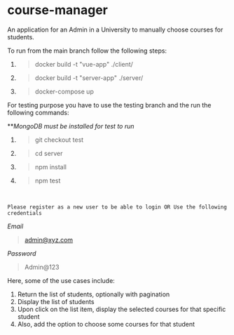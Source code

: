 # course-manager
An application for an Admin in a University to manually choose courses for students.

To run from the main branch follow the following steps:

1. >docker build -t "vue-app" ./client/

2. >docker build -t "server-app" ./server/

3. >docker-compose up

For testing purpose you have to use the testing branch and the run the following commands:

***MongoDB must be installed for test to run*

1. >git checkout test

2. >cd server

2. >npm install

2. >npm test

<br>

```
Please register as a new user to be able to login OR Use the following credentials
```

*Email*
>admin@xyz.com

*Password*
>Admin@123

Here, some of the use cases include:

1. Return the list of students, optionally with pagination
2. Display the list of students
3. Upon click on the list item, display the selected courses for that specific student
4. Also, add the option to choose some courses for that student

